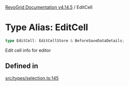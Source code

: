 [RevoGrid Documentation v4.14.5](README.md) / EditCell

# Type Alias: EditCell

```ts
type EditCell: EditCellStore & BeforeSaveDataDetails;
```

Edit cell info for editor

## Defined in

[src/types/selection.ts:145](https://github.com/revolist/revogrid/blob/395fb64310e6654557393205ff295dbb2f4142c5/src/types/selection.ts#L145)
